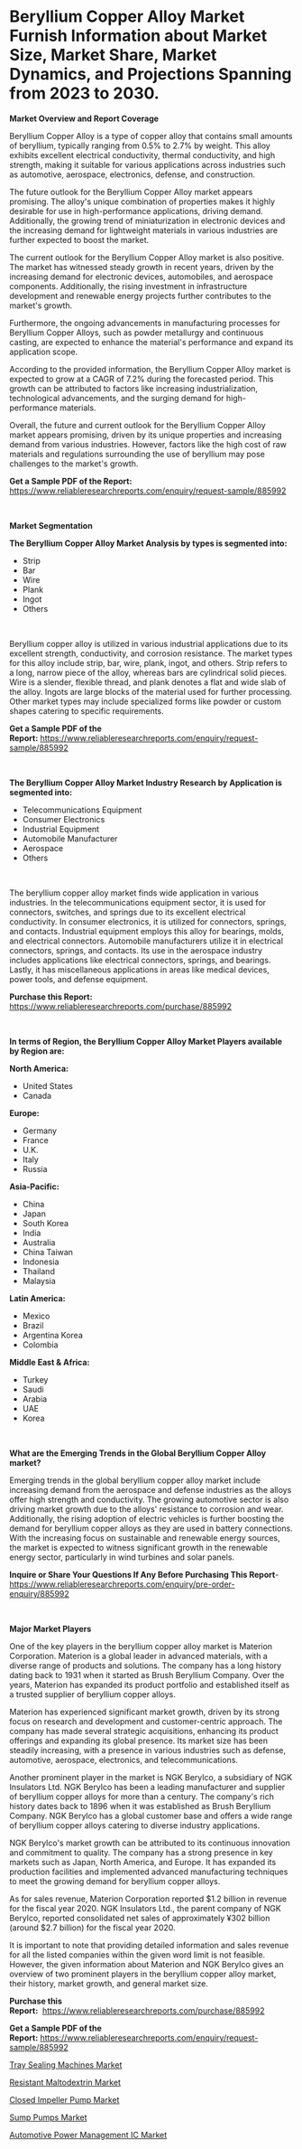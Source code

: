 <p><h1>Beryllium Copper Alloy Market Furnish Information about Market Size, Market Share, Market Dynamics, and Projections Spanning from 2023 to 2030.</h1></p><p><strong>Market Overview and Report Coverage</strong></p>
<p><p>Beryllium Copper Alloy is a type of copper alloy that contains small amounts of beryllium, typically ranging from 0.5% to 2.7% by weight. This alloy exhibits excellent electrical conductivity, thermal conductivity, and high strength, making it suitable for various applications across industries such as automotive, aerospace, electronics, defense, and construction.</p><p>The future outlook for the Beryllium Copper Alloy market appears promising. The alloy's unique combination of properties makes it highly desirable for use in high-performance applications, driving demand. Additionally, the growing trend of miniaturization in electronic devices and the increasing demand for lightweight materials in various industries are further expected to boost the market.</p><p>The current outlook for the Beryllium Copper Alloy market is also positive. The market has witnessed steady growth in recent years, driven by the increasing demand for electronic devices, automobiles, and aerospace components. Additionally, the rising investment in infrastructure development and renewable energy projects further contributes to the market's growth.</p><p>Furthermore, the ongoing advancements in manufacturing processes for Beryllium Copper Alloys, such as powder metallurgy and continuous casting, are expected to enhance the material's performance and expand its application scope.</p><p>According to the provided information, the Beryllium Copper Alloy market is expected to grow at a CAGR of 7.2% during the forecasted period. This growth can be attributed to factors like increasing industrialization, technological advancements, and the surging demand for high-performance materials.</p><p>Overall, the future and current outlook for the Beryllium Copper Alloy market appears promising, driven by its unique properties and increasing demand from various industries. However, factors like the high cost of raw materials and regulations surrounding the use of beryllium may pose challenges to the market's growth.</p></p>
<p><strong>Get a Sample PDF of the Report:</strong> <a href="https://www.reliableresearchreports.com/enquiry/request-sample/885992">https://www.reliableresearchreports.com/enquiry/request-sample/885992</a></p>
<p>&nbsp;</p>
<p><strong>Market Segmentation</strong></p>
<p><strong>The Beryllium Copper Alloy Market Analysis by types is segmented into:</strong></p>
<p><ul><li>Strip</li><li>Bar</li><li>Wire</li><li>Plank</li><li>Ingot</li><li>Others</li></ul></p>
<p>&nbsp;</p>
<p><p>Beryllium copper alloy is utilized in various industrial applications due to its excellent strength, conductivity, and corrosion resistance. The market types for this alloy include strip, bar, wire, plank, ingot, and others. Strip refers to a long, narrow piece of the alloy, whereas bars are cylindrical solid pieces. Wire is a slender, flexible thread, and plank denotes a flat and wide slab of the alloy. Ingots are large blocks of the material used for further processing. Other market types may include specialized forms like powder or custom shapes catering to specific requirements.</p></p>
<p><strong>Get a Sample PDF of the Report:</strong>&nbsp;<a href="https://www.reliableresearchreports.com/enquiry/request-sample/885992">https://www.reliableresearchreports.com/enquiry/request-sample/885992</a></p>
<p>&nbsp;</p>
<p><strong>The Beryllium Copper Alloy Market Industry Research by Application is segmented into:</strong></p>
<p><ul><li>Telecommunications Equipment</li><li>Consumer Electronics</li><li>Industrial Equipment</li><li>Automobile Manufacturer</li><li>Aerospace</li><li>Others</li></ul></p>
<p>&nbsp;</p>
<p><p>The beryllium copper alloy market finds wide application in various industries. In the telecommunications equipment sector, it is used for connectors, switches, and springs due to its excellent electrical conductivity. In consumer electronics, it is utilized for connectors, springs, and contacts. Industrial equipment employs this alloy for bearings, molds, and electrical connectors. Automobile manufacturers utilize it in electrical connectors, springs, and contacts. Its use in the aerospace industry includes applications like electrical connectors, springs, and bearings. Lastly, it has miscellaneous applications in areas like medical devices, power tools, and defense equipment.</p></p>
<p><strong>Purchase this Report:</strong>&nbsp; <a href="https://www.reliableresearchreports.com/purchase/885992">https://www.reliableresearchreports.com/purchase/885992</a></p>
<p>&nbsp;</p>
<p><strong>In terms of Region, the Beryllium Copper Alloy Market Players available by Region are:</strong></p>
<p>
    <p> <strong> North America: </strong>
        <ul>
            <li>United States</li>
            <li>Canada</li>
        </ul>
        </p> 
    <p> <strong> Europe: </strong>
        <ul>
            <li>Germany</li>
            <li>France</li>
            <li>U.K.</li>
            <li>Italy</li>
            <li>Russia</li>
        </ul>
        </p> 
    <p> <strong> Asia-Pacific: </strong>
        <ul>
            <li>China</li>
            <li>Japan</li>
            <li>South Korea</li>
            <li>India</li>
            <li>Australia</li>
            <li>China Taiwan</li>
            <li>Indonesia</li>
            <li>Thailand</li>
            <li>Malaysia</li>
        </ul>
        </p> 
    <p> <strong> Latin America: </strong>
        <ul>
            <li>Mexico</li>
            <li>Brazil</li>
            <li>Argentina Korea</li>
            <li>Colombia</li>
        </ul>
        </p> 
    <p> <strong> Middle East & Africa: </strong>
        <ul>
            <li>Turkey</li>
            <li>Saudi</li>
            <li>Arabia</li>
            <li>UAE</li>
            <li>Korea</li>
        </ul>
    </p>
    </p>
<p>&nbsp;</p>
<p><strong>What are the Emerging Trends in the Global Beryllium Copper Alloy market?</strong></p>
<p><p>Emerging trends in the global beryllium copper alloy market include increasing demand from the aerospace and defense industries as the alloys offer high strength and conductivity. The growing automotive sector is also driving market growth due to the alloys' resistance to corrosion and wear. Additionally, the rising adoption of electric vehicles is further boosting the demand for beryllium copper alloys as they are used in battery connections. With the increasing focus on sustainable and renewable energy sources, the market is expected to witness significant growth in the renewable energy sector, particularly in wind turbines and solar panels.</p></p>
<p><strong>Inquire or Share Your Questions If Any Before Purchasing This Report</strong>- <a href="https://www.reliableresearchreports.com/enquiry/pre-order-enquiry/885992">https://www.reliableresearchreports.com/enquiry/pre-order-enquiry/885992</a></p>
<p>&nbsp;</p>
<p><strong>Major Market Players</strong></p>
<p><p>One of the key players in the beryllium copper alloy market is Materion Corporation. Materion is a global leader in advanced materials, with a diverse range of products and solutions. The company has a long history dating back to 1931 when it started as Brush Beryllium Company. Over the years, Materion has expanded its product portfolio and established itself as a trusted supplier of beryllium copper alloys.</p><p>Materion has experienced significant market growth, driven by its strong focus on research and development and customer-centric approach. The company has made several strategic acquisitions, enhancing its product offerings and expanding its global presence. Its market size has been steadily increasing, with a presence in various industries such as defense, automotive, aerospace, electronics, and telecommunications.</p><p>Another prominent player in the market is NGK Berylco, a subsidiary of NGK Insulators Ltd. NGK Berylco has been a leading manufacturer and supplier of beryllium copper alloys for more than a century. The company's rich history dates back to 1896 when it was established as Brush Beryllium Company. NGK Berylco has a global customer base and offers a wide range of beryllium copper alloys catering to diverse industry applications.</p><p>NGK Berylco's market growth can be attributed to its continuous innovation and commitment to quality. The company has a strong presence in key markets such as Japan, North America, and Europe. It has expanded its production facilities and implemented advanced manufacturing techniques to meet the growing demand for beryllium copper alloys.</p><p>As for sales revenue, Materion Corporation reported $1.2 billion in revenue for the fiscal year 2020. NGK Insulators Ltd., the parent company of NGK Berylco, reported consolidated net sales of approximately ¥302 billion (around $2.7 billion) for the fiscal year 2020.</p><p>It is important to note that providing detailed information and sales revenue for all the listed companies within the given word limit is not feasible. However, the given information about Materion and NGK Berylco gives an overview of two prominent players in the beryllium copper alloy market, their history, market growth, and general market size.</p></p>
<p><strong>Purchase this Report:</strong>&nbsp;&nbsp;<a href="https://www.reliableresearchreports.com/purchase/885992">https://www.reliableresearchreports.com/purchase/885992</a></p>
<p></p>
<p><strong>Get a Sample PDF of the Report:</strong>&nbsp;<a href="https://www.reliableresearchreports.com/enquiry/request-sample/885992">https://www.reliableresearchreports.com/enquiry/request-sample/885992</a></p>
<p><p><a href="https://medium.com/@evalynkoepp98698/tray-sealing-machines-market-analysis-its-cagr-market-segmentation-and-global-industry-overview-f238cf34e28c">Tray Sealing Machines Market</a></p><p><a href="https://medium.com/@othamcclure/analyzing-resistant-maltodextrin-market-global-industry-perspective-and-forecast-2023-to-2030-2c3850dc2248">Resistant Maltodextrin Market</a></p><p><a href="https://medium.com/@cletaturner879789/closed-impeller-pump-market-insights-into-market-cagr-market-trends-and-growth-strategies-a3a0d740281f">Closed Impeller Pump Market</a></p><p><a href="https://medium.com/@drakesporer988/sump-pumps-market-research-report-its-history-and-forecast-2023-to-2030-3d3e81b6bcda">Sump Pumps Market</a></p><p><a href="https://medium.com/@jeffreymohr2023/automotive-power-management-ic-market-outlook-industry-overview-and-forecast-2023-to-2030-378e80150f11">Automotive Power Management IC Market</a></p></p>